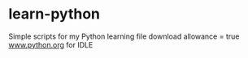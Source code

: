 # learn-python
Simple scripts for my Python learning
file download allowance = true
www.python.org for IDLE
